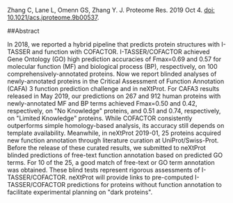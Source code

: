 Zhang C, Lane L, Omenn GS, Zhang Y. J. Proteome Res. 2019 Oct 4. [doi: 10.1021/acs.jproteome.9b00537](https://doi.org/10.1021/acs.jproteome.9b00537).

##Abstract

In 2018, we reported a hybrid pipeline that predicts protein structures with I-TASSER and function with COFACTOR. I-TASSER/COFACTOR achieved Gene Ontology (GO) high prediction accuracies of Fmax=0.69 and 0.57 for molecular function (MF) and biological process (BP), respectively, on 100 comprehensively-annotated proteins. Now we report blinded analyses of newly-annotated proteins in the Critical Assessment of Function Annotation (CAFA) 3 function prediction challenge and in neXtProt. For CAFA3 results released in May 2019, our predictions on 267 and 912 human proteins with newly-annotated MF and BP terms achieved Fmax=0.50 and 0.42, respectively, on "No Knowledge" proteins, and 0.51 and 0.74, respectively, on "Limited Knowledge" proteins. While COFACTOR consistently outperforms simple homology-based analysis, its accuracy still depends on template availability. Meanwhile, in neXtProt 2019-01, 25 proteins acquired new function annotation through literature curation at UniProt/Swiss-Prot. Before the release of these curated results, we submitted to neXtProt blinded predictions of free-text function annotation based on predicted GO terms. For 10 of the 25, a good match of free-text or GO term annotation was obtained. These blind tests represent rigorous assessments of I-TASSER/COFACTOR. neXtProt will provide links to pre-computed I-TASSER/COFACTOR predictions for proteins without function annotation to facilitate experimental planning on "dark proteins".
